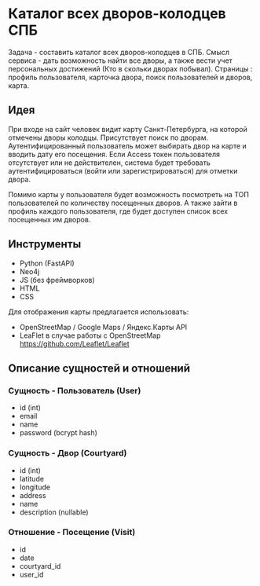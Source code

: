# Каталог всех дворов-колодцев СПБ

Задача - составить каталог всех дворов-колодцев в СПБ. Смысл сервиса - дать возможность найти все дворы, а также вести учет персональных достижений (Кто в скольки дворах побывал). Страницы : профиль пользователя, карточка двора, поиск пользователей и дворов, карта.

## Идея

При входе на сайт человек видит карту Санкт-Петербурга, на которой отмечены дворы колодцы. Присутствует поиск по дворам. Аутентифицированный пользователь может выбирать двор на карте и вводить дату его посещения. Если Access токен пользователя отсутствует или не действителен, система будет требовать аутентифицироваться (войти или зарегистрироваться) для отметки двора.

Помимо карты у пользователя будет возможность посмотреть на ТОП пользователей по количеству посещенных дворов. А также зайти в профиль каждого пользователя, где будет доступен список всех посещенных им дворов. 

## Инструменты
- Python (FastAPI)
- Neo4j
- JS (без фреймворков)
- HTML
- CSS

Для отображения карты предлагается использовать:
- OpenStreetMap / Google Maps / Яндекс.Карты API
- LeaFlet в случае работы с OpenStreetMap https://github.com/Leaflet/Leaflet

## Описание сущностей и отношений

### Сущность - Пользователь (User)
- id (int)
- email
- name 
- password (bcrypt hash)

### Сущность - Двор (Courtyard)
- id (int)
- latitude
- longitude
- address
- name
- description (nullable)

### Отношение - Посещение (Visit)
- id
- date
- courtyard_id
- user_id
